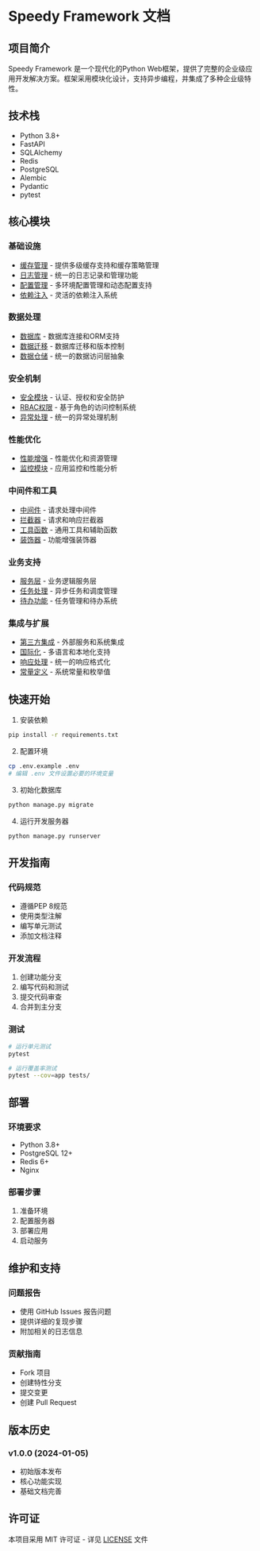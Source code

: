 # Speedy Framework 文档

## 项目简介

Speedy Framework 是一个现代化的Python Web框架，提供了完整的企业级应用开发解决方案。框架采用模块化设计，支持异步编程，并集成了多种企业级特性。

## 技术栈

- Python 3.8+
- FastAPI
- SQLAlchemy
- Redis
- PostgreSQL
- Alembic
- Pydantic
- pytest

## 核心模块

### 基础设施
- [缓存管理](core/cache.md) - 提供多级缓存支持和缓存策略管理
- [日志管理](core/loge.md) - 统一的日志记录和管理功能
- [配置管理](core/config.md) - 多环境配置管理和动态配置支持
- [依赖注入](core/dependencies.md) - 灵活的依赖注入系统

### 数据处理
- [数据库](core/db.md) - 数据库连接和ORM支持
- [数据迁移](core/migrations.md) - 数据库迁移和版本控制
- [数据仓储](core/repositories.md) - 统一的数据访问层抽象

### 安全机制
- [安全模块](core/security.md) - 认证、授权和安全防护
- [RBAC权限](core/rbac.md) - 基于角色的访问控制系统
- [异常处理](core/exceptions.md) - 统一的异常处理机制

### 性能优化
- [性能增强](core/strong.md) - 性能优化和资源管理
- [监控模块](core/monitor.md) - 应用监控和性能分析

### 中间件和工具
- [中间件](core/middlewares.md) - 请求处理中间件
- [拦截器](core/interceptor.md) - 请求和响应拦截器
- [工具函数](core/utils.md) - 通用工具和辅助函数
- [装饰器](core/decorators.md) - 功能增强装饰器

### 业务支持
- [服务层](core/services.md) - 业务逻辑服务层
- [任务处理](core/tasks.md) - 异步任务和调度管理
- [待办功能](core/todo.md) - 任务管理和待办系统

### 集成与扩展
- [第三方集成](core/third.md) - 外部服务和系统集成
- [国际化](core/I18n.md) - 多语言和本地化支持
- [响应处理](core/response.md) - 统一的响应格式化
- [常量定义](core/constants.md) - 系统常量和枚举值

## 快速开始

1. 安装依赖
```bash
pip install -r requirements.txt
```

2. 配置环境
```bash
cp .env.example .env
# 编辑 .env 文件设置必要的环境变量
```

3. 初始化数据库
```bash
python manage.py migrate
```

4. 运行开发服务器
```bash
python manage.py runserver
```

## 开发指南

### 代码规范
- 遵循PEP 8规范
- 使用类型注解
- 编写单元测试
- 添加文档注释

### 开发流程
1. 创建功能分支
2. 编写代码和测试
3. 提交代码审查
4. 合并到主分支

### 测试
```bash
# 运行单元测试
pytest

# 运行覆盖率测试
pytest --cov=app tests/
```

## 部署

### 环境要求
- Python 3.8+
- PostgreSQL 12+
- Redis 6+
- Nginx

### 部署步骤
1. 准备环境
2. 配置服务器
3. 部署应用
4. 启动服务

## 维护和支持

### 问题报告
- 使用 GitHub Issues 报告问题
- 提供详细的复现步骤
- 附加相关的日志信息

### 贡献指南
- Fork 项目
- 创建特性分支
- 提交变更
- 创建 Pull Request

## 版本历史

### v1.0.0 (2024-01-05)
- 初始版本发布
- 核心功能实现
- 基础文档完善

## 许可证

本项目采用 MIT 许可证 - 详见 [LICENSE](../LICENSE) 文件 